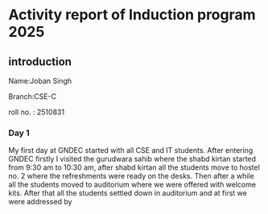 # Activity report of Induction program 2025
## introduction 
Name:Joban Singh

Branch:CSE-C

roll no. : 2510831
### Day 1
My first day at GNDEC started with all CSE and IT students.
After entering GNDEC firstly I visited the gurudwara sahib where the shabd kirtan started from 9:30 am to 10:30 am,
after shabd kirtan all the students move to hostel no. 2 where the refreshments were ready on the desks. Then after a while all the students moved to auditorium where we were offered with welcome kits.
After that all the students settled down in auditorium and at first we were addressed by  

